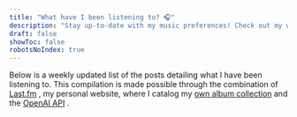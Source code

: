 ```yaml
---
title: "What have I been listening to? 🎧"
description: "Stay up-to-date with my music preferences! Check out my weekly playlist on @lastfm and my personal album collection on my website."
draft: false
showToc: false
robotsNoIndex: true
---
```


Below is a weekly updated list of the posts detailing what I have been listening to. This compilation is made possible through the combination of [Last.fm](https://www.last.fm/user/russmckendrick) , my personal website, where I catalog my [own album collection](https://www.mckendrick.rocks) and the [OpenAI API](https://platform.openai.com/docs/introduction) .